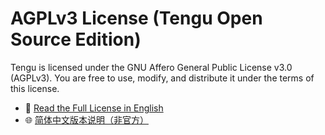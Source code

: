 # AGPLv3 License (Tengu Open Source Edition)

Tengu is licensed under the GNU Affero General Public License v3.0 (AGPLv3). You are free to use, modify, and distribute it under the terms of this license.

- 📄 [Read the Full License in English](https://www.gnu.org/licenses/agpl-3.0.html)
- 🌐 [简体中文版本说明（非官方）](https://www.gnu.org/licenses/agpl-3.0.zh-cn.html)
